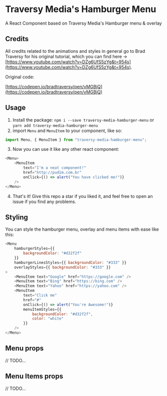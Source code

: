 # Traversy Media's Hamburger Menu
A React Component based on Traversy Media's Hamburger menu &amp; overlay

## Credits
All credits related to the animations and styles in general go to Brad Traversy for his original tutorial, which you can find here -> [https://www.youtube.com/watch?v=DZg6UfS5zYg&t=954s](https://www.youtube.com/watch?v=DZg6UfS5zYg&t=954s).

Original code: 

[https://codepen.io/bradtraversy/pen/vMGBjQ](https://codepen.io/bradtraversy/pen/vMGBjQ)

## Usage
1. Install the package:
`npm i --save traversy-media-hamburger-menu`
or
`yarn add traversy-media-hamburger-menu`
2. import `Menu` and `MenuItem` to your component, like so:
``` javascript
import Menu, { MenuItem } from "traversy-media-hamburger-menu";
```
3. Now you can use it like any other react component:
``` javascript
<Menu>
    <MenuItem
        text="I'm a neat component!"
        href="http://pudim.com.br"
        onClick={() => alert("You have clicked me!")}
    />
</Menu>
```
4. That's it! Give this repo a star if you liked it, and feel free to open an issue if you find any problems.

## Styling
You can style the hamburger menu, overlay and menu items with ease like this:
``` javascript
<Menu
    hamburgerStyles={{
        backgroundColor: "#d32f2f"
    }}
    hamburgerLinesStyles={{ backgroundColor: "#333" }}
    overlayStyles={{ backgroundColor: "#333" }}
>
    <MenuItem text="Google" href="https://google.com" />
    <MenuItem text="Bing" href="https://bing.com" />
    <MenuItem text="Yahoo" href="https://yahoo.com" />
    <MenuItem
        text="Click me"
        href="#"
        onClick={() => alert("You're Awesome!")}
        menuItemStyles={{
            backgroundColor: "#d32f2f",
            color: "white"
        }}
    />
</Menu>
```

## Menu props
// TODO...

## Menu Items props
// TODO...
